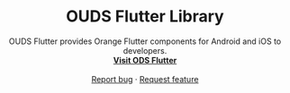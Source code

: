 <h1 align="center">OUDS Flutter Library</h1>

<p align="center">
  OUDS Flutter provides Orange Flutter components for Android and iOS to developers.
  <br>
  <a href="https://orange-opensource.github.io/ouds-flutter"><strong>Visit ODS Flutter</strong></a>
  <br>
  <br>
  <a href="https://github.com/Orange-OpenSource/ouds-flutter/issues/new?assignees=B3nz01d&labels=bug%2Ctriage&template=bug_report.yml&title=%5BBug%5D%3A+Bug+Summary">Report bug</a>
  ·
  <a href="https://github.com/Orange-OpenSource/ouds-flutter/issues/new?assignees=B3nz01d&labels=feature%2Ctriage&template=feature_request.yml&title=%5Bfeature%5D%3A+">Request feature</a>
</p>
